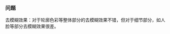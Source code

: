 

###  问题  
去模糊效果：对于轮廓色彩等整体部分的去模糊效果不错，但对于细节部分，如人脸等部分去模糊效果很差。
<!--stackedit_data:
eyJoaXN0b3J5IjpbODkxMDQ3OTU0XX0=
-->